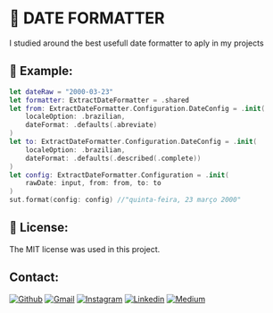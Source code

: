 #  DATE FORMATTER
I studied around the best usefull date formatter to aply in my projects

## 🧰 Example:
```swift
let dateRaw = "2000-03-23"
let formatter: ExtractDateFormatter = .shared
let from: ExtractDateFormatter.Configuration.DateConfig = .init(
    localeOption: .brazilian,
    dateFormat: .defaults(.abreviate)
)
let to: ExtractDateFormatter.Configuration.DateConfig = .init(
    localeOption: .brazilian,
    dateFormat: .defaults(.described(.complete))
)
let config: ExtractDateFormatter.Configuration = .init(
    rawDate: input, from: from, to: to
)
sut.format(config: config) //"quinta-feira, 23 março 2000"
```

## 📃 License:
The MIT license was used in this project.

## Contact:
[![Github](https://img.shields.io/badge/GitHub-black?style=for-the-badge&logo=github&logoColor=white)](https://github.com/PaoloProdossimoLopes)
[![Gmail](https://img.shields.io/badge/Gmail-black?style=for-the-badge&logo=gmail&logoColor=white)](mailto:paolo.prodossimo.lopes@gmail.com)
[![Instagram](https://img.shields.io/badge/Instagram-black?style=for-the-badge&logo=instagram&logoColor=white)](https://www.instagram.com/ios.dev.br/)
[![Linkedin](https://img.shields.io/badge/LinkedIn-black?style=for-the-badge&logo=linkedin&logoColor=white)](https://www.linkedin.com/in/paoloprodossimolopes/)
[![Medium](https://img.shields.io/badge/Medium-black?style=for-the-badge&logo=medium&logoColor=white)](https://medium.com/@pprodossimo)
